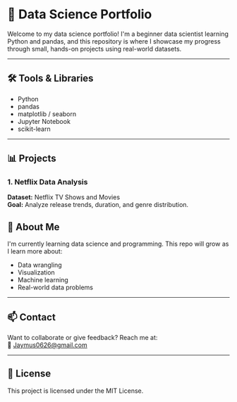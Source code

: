 # 🧠 Data Science Portfolio

Welcome to my data science portfolio! I'm a beginner data scientist learning Python and pandas, and this repository is where I showcase my progress through small, hands-on projects using real-world datasets.

---

## 🛠️ Tools & Libraries
- Python
- pandas
- matplotlib / seaborn
- Jupyter Notebook
- scikit-learn

---

## 📊 Projects

### 1. Netflix Data Analysis
**Dataset:** Netflix TV Shows and Movies  
**Goal:** Analyze release trends, duration, and genre distribution.


## 🧩 About Me
I'm currently learning data science and programming. This repo will grow as I learn more about:
- Data wrangling
- Visualization
- Machine learning
- Real-world data problems

---

## 📫 Contact
Want to collaborate or give feedback? Reach me at:  
📧 Jaymus0626@gmail.com


---

## 📄 License
This project is licensed under the MIT License.
